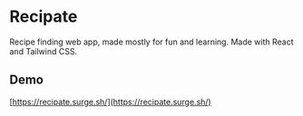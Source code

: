 # Recipate

Recipe finding web app, made mostly for fun and learning. Made with React and Tailwind CSS.

## Demo
[https://recipate.surge.sh/](https://recipate.surge.sh/)

